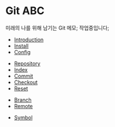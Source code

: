# Git ABC

미래의 나를 위해 남기는 Git 메모;
작업중입니다;

- [Introduction](introduction.md)
- [Install](install.md)
- [Config](config.md)

>

- [Repository](repository.md)
- [Index](index.md)
- [Commit](commit.md)
- [Checkout](checkout.md)
- [Reset](reset.md)

>

- [Branch](branch.md)
- [Remote](remote.md)

>

- [Symbol](symbol.md)
